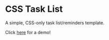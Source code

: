 # CSS Task List
A simple, CSS-only task list/reminders template.

Click [here](https://melaniez.com/tasklist.html) for a demo!

